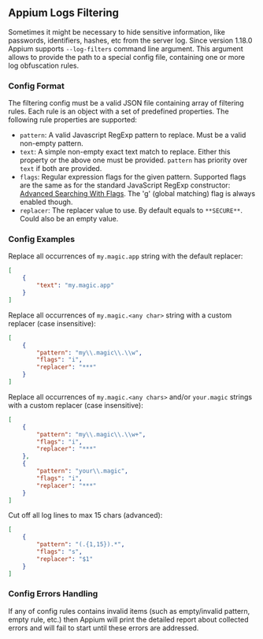 ## Appium Logs Filtering

Sometimes it might be necessary to hide sensitive information, like passwords, identifiers, hashes, etc from the server log.
Since version 1.18.0 Appium supports `--log-filters` command line argument.
This argument allows to provide the path to a special config file, containing one or more log obfuscation rules.


### Config Format

The filtering config must be a valid JSON file containing array of filtering rules.
Each rule is an object with a set of predefined properties.
The following rule properties are supported:

- `pattern`: A valid Javascript RegExp pattern to replace. Must be a valid non-empty pattern.
- `text`: A simple non-empty exact text match to replace. Either this property or the above one must be provided. `pattern` has priority over `text` if both are provided.
- `flags`: Regular expression flags for the given pattern. Supported flags are the same as for the standard JavaScript RegExp constructor: [Advanced Searching With Flags](https://developer.mozilla.org/en-US/docs/Web/JavaScript/Guide/Regular_Expressions#advanced_searching_with_flags). The 'g' (global matching) flag is always enabled though.
- `replacer`: The replacer value to use. By default equals to `**SECURE**`. Could also be an empty value.


### Config Examples

Replace all occurrences of `my.magic.app` string with the default replacer:

```json
[
    {
        "text": "my.magic.app"
    }
]
```

Replace all occurrences of `my.magic.<any char>` string with a custom replacer (case insensitive):

```json
[
    {
        "pattern": "my\\.magic\\.\\w",
        "flags": "i",
        "replacer": "***"
    }
]
```

Replace all occurrences of `my.magic.<any chars>` and/or `your.magic` strings with a custom replacer (case insensitive):

```json
[
    {
        "pattern": "my\\.magic\\.\\w+",
        "flags": "i",
        "replacer": "***"
    },
    {
        "pattern": "your\\.magic",
        "flags": "i",
        "replacer": "***"
    }
]
```

Cut off all log lines to max 15 chars (advanced):

```json
[
	{
        "pattern": "(.{1,15}).*",
        "flags": "s",
        "replacer": "$1"
    }
]
```


### Config Errors Handling

If any of config rules contains invalid items (such as empty/invalid pattern, empty rule, etc.) then Appium will print the detailed report about collected errors and will fail to start until these errors are addressed.
